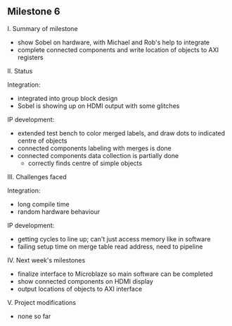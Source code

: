 Milestone 6
-----------

I. Summary of milestone

- show Sobel on hardware, with Michael and Rob's help to integrate
- complete connected components and write location of objects to AXI registers

II. Status

Integration:

- integrated into group block design
- Sobel is showing up on HDMI output with some glitches

IP development:

- extended test bench to color merged labels, and draw dots to indicated centre of objects
- connected components labeling with merges is done
- connected components data collection is partially done
	- correctly finds centre of simple objects

III. Challenges faced

Integration:

- long compile time
- random hardware behaviour

IP development:

- getting cycles to line up; can't just access memory like in software
- failing setup time on merge table read address, need to pipeline

IV. Next week's milestones

- finalize interface to Microblaze so main software can be completed
- show connected components on HDMI display
- output locations of objects to AXI interface

V. Project modifications

- none so far

